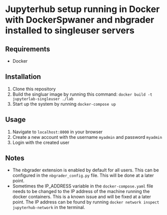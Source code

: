 # Jupyterhub setup running in Docker with DockerSpwaner and nbgrader installed to singleuser servers

## Requirements

- Docker

## Installation

1. Clone this repository
2. Build the singluar image by running this command: `docker build -t jupyterlab-singleuser ./lab`
3. Start up the system by running `docker-compose up`

## Usage

1. Navigate to `localhost:8000` in your browser
2. Create a new account with the username `myadmin` and password `myadmin`
3. Login with the created user

## Notes

- The nbgrader extension is enabled by default for all users. This can be configured in the `nbgrader_config.py` file. This will be done at a later point.
- Sometimes the IP_ADDRESS variable in the `docker-compose.yaml` file needs to be changed to the IP address of the machine running the docker containers. This is a known issue and will be fixed at a later point. The IP address can be found by running `docker network inspect jupyterhub-network` in the terminal.
